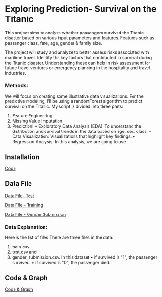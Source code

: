 # Exploring Prediction- Survival on the Titanic 

This project aims to analyze whether passengers survived the Titanic disaster based on various input parameters and features. Features such as passenger class, fare, age, gender & family size.

The project will study and analyze to better assess risks associated with maritime travel. Identify the key factors that contributed to survival during the Titanic disaster. Understanding these can help in risk assessment for future travel ventures or emergency planning in the hospitality and travel industries.

### Methods:
We will focus on creating some illustrative data visualizations. For the predictive modeling, I’ll be using a randomForest algorithm to predict survival on the Titanic. My script is divided into three parts:
1.	Feature Engineering
2.	Missing Value Imputation
3.	Prediction!
•	Exploratory Data Analysis (EDA): To understand the distribution and survival trends in the data based on age, sex, class.
•	Data Visualization: Visualizations that highlight key findings.
•	Regression Analysis: In this analysis, we are going to use 



## Installation
[Code](https://github.com/usamara/Exploring-Prediction--Survival-on-the-Titanic-/blob/main/Installation.ipynb)


## Data File
[Data File- Test ](https://github.com/usamara/Exploring-Prediction--Survival-on-the-Titanic-/blob/main/test.csv)

[Data File -  Training ](https://github.com/usamara/Exploring-Prediction--Survival-on-the-Titanic-/blob/main/train.csv)

[Data File - Gender Submission](https://github.com/usamara/Exploring-Prediction--Survival-on-the-Titanic-/blob/main/gender_submission.csv)

### Data Explanation:
Here is the list of files
There are three files in the data: 
1. train.csv
2. test.csv and 
3. gender_submission.csv.
In this dataset
•	if survived is "1", the passenger survived.
•	if survived is "0", the passenger died.

## Code & Graph
[Code & Graph](https://github.com/usamara/Exploring-Prediction--Survival-on-the-Titanic-/blob/main/DSC680-T302_Week_4_8-Final_project_Rajib_Samanta.ipynb)



